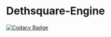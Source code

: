 # Dethsquare-Engine
[![Codacy Badge](https://api.codacy.com/project/badge/Grade/59e1c9e9b1b04406a4bcdf81515488fc)](https://www.codacy.com/app/8-Bit-Warframe/Dethsquare-Engine?utm_source=github.com&utm_medium=referral&utm_content=8-Bit-Warframe/Dethsquare-Engine&utm_campaign=badger)